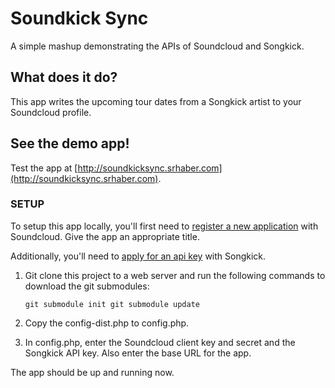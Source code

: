 # Soundkick Sync

A simple mashup demonstrating the APIs of Soundcloud and Songkick.

## What does it do?

This app writes the upcoming tour dates from a Songkick artist to your Soundcloud profile.

## See the demo app!

Test the app at [http://soundkicksync.srhaber.com](http://soundkicksync.srhaber.com).

### SETUP

To setup this app locally, you'll first need to [register a new application](http://soundcloud.com/you/apps/new) with Soundcloud.  Give the app an appropriate title.

Additionally, you'll need to [apply for an api key](http://www.songkick.com/api_key_requests/new) with Songkick.

1. Git clone this project to a web server and run the following commands to download the git submodules:

	`git submodule init
	git submodule update`

1. Copy the config-dist.php to config.php.

1. In config.php, enter the Soundcloud client key and secret and the Songkick API key.  Also enter the base URL for the app.

The app should be up and running now.